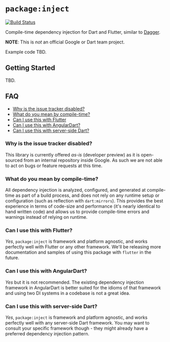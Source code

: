 # `package:inject`

[![Build Status](https://travis-ci.org/google/inject.dart.svg?branch=master)](https://travis-ci.org/google/inject.dart)

Compile-time dependency injection for Dart and Flutter, similar to [Dagger][].

[Dagger]: https://google.github.io/dagger/

**NOTE**: This is _not_ an official Google or Dart team project.

Example code TBD.

## Getting Started

TBD.

## FAQ

* [Why is the issue tracker disabled?](#why-is-the-issue-tracker-disabled)
* [What do you mean by compile-time?](#what-do-you-mean-by-compile-time)
* [Can I use this with Flutter](#can-i-use-this-with-flutter)
* [Can I use this with AngularDart?](#can-i-use-this-with-angulardart)
* [Can I use this with server-side Dart?](#can-i-use-this-with-server-side-dart)

### Why is the issue tracker disabled?

This library is currently offered _as-is_ (developer preview) as it is
open-sourced from an internal repository inside Google. As such we are not able
to act on bugs or feature requests at this time.

### What do you mean by compile-time?

All dependency injection is analyzed, configured, and generated at compile-time
as part of a build process, and does not rely on any runtime setup or
configuration (such as reflection with `dart:mirrors`). This provides the best
experience in terms of code-size and performance (it's nearly identical to hand
written code) and allows us to provide compile-time errors and warnings instead
of relying on runtime.

### Can I use this with Flutter?

_Yes_, `package:inject` is framework and platform agnostic, and works perfectly
well with Flutter or any other framework. We'll be releasing more
documentation and samples of using this package with `flutter` in the future.

### Can I use this with AngularDart?

_Yes_ but it is not recommended. The existing dependency injection framework in
AngularDart is better suited for the idioms of that framework and using two DI
systems in a codebase is not a great idea.

### Can I use this with server-side Dart?

_Yes_, `package:inject` is framework and platform agnostic, and works perfectly
well with any server-side Dart framework. You may want to consult your specific
framework though - they might already have a preferred dependency injection
pattern.
